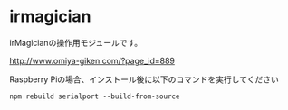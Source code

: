 # irmagician
irMagicianの操作用モジュールです。

http://www.omiya-giken.com/?page_id=889

Raspberry Piの場合、インストール後に以下のコマンドを実行してください

```
npm rebuild serialport --build-from-source
```